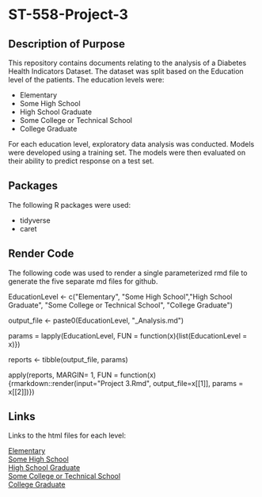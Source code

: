 # ST-558-Project-3

## Description of Purpose
This repository contains documents relating to the analysis of a Diabetes Health Indicators Dataset.  The dataset was split based on the Education level of the patients. The education levels were:

  - Elementary
  - Some High School
  - High School Graduate
  - Some College or Technical School
  - College Graduate

For each education level, exploratory data analysis was conducted. Models were developed using a training set.  The models were then evaluated on their ability to predict response on a test set.

## Packages
The following R packages were used:  

  - tidyverse  
  - caret    

## Render Code
The following code was used to render a single parameterized rmd file to generate the five separate md files for github. 

EducationLevel <- c("Elementary", "Some High School","High School Graduate", "Some College or Technical School", "College Graduate")

output_file <- paste0(EducationLevel, "_Analysis.md")

params = lapply(EducationLevel, FUN = function(x){list(EducationLevel = x)})  

reports <- tibble(output_file, params)  

apply(reports, MARGIN= 1, FUN = function(x){rmarkdown::render(input="Project 3.Rmd", output_file=x[[1]], params = x[[2]])})

## Links
Links to the html files for each level:  

  [Elementary](https://nc-callender.github.io/ST-558-Project-3/Elementary_Analysis)  
  [Some High School](https://nc-callender.github.io/ST-558-Project-3/Some%20High%20School_Analysis)  
  [High School Graduate](https://nc-callender.github.io/ST-558-Project-3/High%20School%20Graduate_Analysis)  
  [Some College or Technical School](https://nc-callender.github.io/ST-558-Project-3/Some%20College%20or%20Technical%20School_Analysis)   
  [College Graduate](https://nc-callender.github.io/ST-558-Project-3/College%20Graduate_Analysis)    
